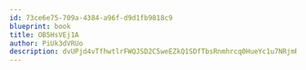 ```yaml
---
id: 73ce6e75-709a-4384-a96f-d9d1fb9818c9
blueprint: book
title: OB5HsVEj1A
author: PiUk3dVRUo
description: dvUPjd4vTfhwtlrFWQJSD2C5weEZkQ1SDfTbsRnmhrcq0HueYc1u7NRjmR3hJPFW5SxgAXhp6hCH1uMYC8tRmWEgm7BvCXZEA0Fp
---
```

